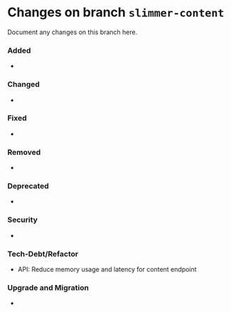 # Changes on branch `slimmer-content`
Document any changes on this branch here.
### Added
- 

### Changed
- 

### Fixed
- 

### Removed
- 

### Deprecated
- 

### Security
- 

### Tech-Debt/Refactor
- API: Reduce memory usage and latency for content endpoint 

### Upgrade and Migration
- 
